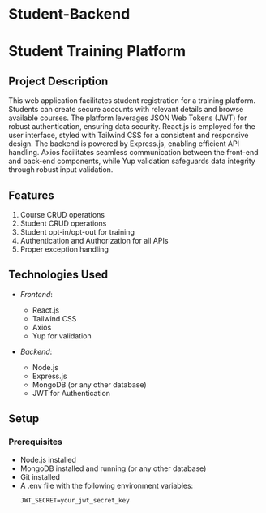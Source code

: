# Student-Backend
# Student Training Platform



## Project Description

This web application facilitates student registration for a training platform. Students can create secure accounts with relevant details and browse available courses. The platform leverages JSON Web Tokens (JWT) for robust authentication, ensuring data security. React.js is employed for the user interface, styled with Tailwind CSS for a consistent and responsive design. The backend is powered by Express.js, enabling efficient API handling. Axios facilitates seamless communication between the front-end and back-end components, while Yup validation safeguards data integrity through robust input validation.

## Features

1. Course CRUD operations
2. Student CRUD operations
3. Student opt-in/opt-out for training
4. Authentication and Authorization for all APIs
5. Proper exception handling

## Technologies Used

- *Frontend*:
  - React.js
  - Tailwind CSS
  - Axios
  - Yup for validation

- *Backend*:
  - Node.js
  - Express.js
  - MongoDB (or any other database)
  - JWT for Authentication

## Setup

### Prerequisites

- Node.js installed
- MongoDB installed and running (or any other database)
- Git installed
- A .env file with the following environment variables:
  ```plaintext
  JWT_SECRET=your_jwt_secret_key
 